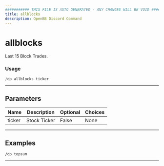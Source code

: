 ```yaml
---
########### THIS FILE IS AUTO GENERATED - ANY CHANGES WILL BE VOID ###########
title: allblocks
description: OpenBB Discord Command
---
```


# allblocks

Last 15 Block Trades.

### Usage

```python wordwrap
/dp allblocks ticker
```

---

## Parameters

| Name | Description | Optional | Choices |
| ---- | ----------- | -------- | ------- |
| ticker | Stock Ticker | False | None |


---

## Examples

```
/dp topsum
```

---
